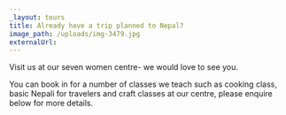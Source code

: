 ```yaml
---
_layout: tours
title: Already have a trip planned to Nepal?
image_path: /uploads/img-3479.jpg
externalUrl:
---
```



Visit us at our seven women centre- we would love to see you.&nbsp;

You can book in for a number of classes we teach such as cooking class, basic Nepali for travelers and craft classes at our centre, please enquire below for more details.&nbsp;
